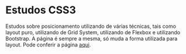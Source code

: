 # Estudos CSS3
 Estudos sobre posicionamento utilizando de várias técnicas, tais como layout puro, utilizando de Grid System, utilizando de Flexbox e utilizando Bootstrap. A página é sempre a mesma, só muda a forma utilizada para layout. Pode conferir a página [aqui](https://bryanbruzinga.github.io/Estudos-CSS3/.).
